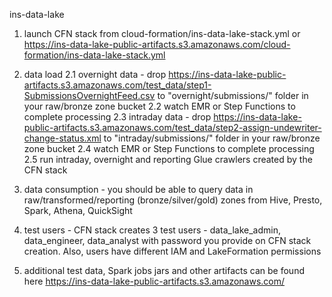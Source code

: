 ins-data-lake 

1. launch CFN stack from cloud-formation/ins-data-lake-stack.yml or https://ins-data-lake-public-artifacts.s3.amazonaws.com/cloud-formation/ins-data-lake-stack.yml

2. data load
2.1 overnight data - drop https://ins-data-lake-public-artifacts.s3.amazonaws.com/test_data/step1-SubmissionsOvernightFeed.csv to "overnight/submissions/" folder in your raw/bronze zone bucket
2.2 watch EMR or Step Functions to complete processing
2.3 intraday data - drop https://ins-data-lake-public-artifacts.s3.amazonaws.com/test_data/step2-assign-undewriter-change-status.xml to "intraday/submissions/" folder in your raw/bronze zone bucket
2.4 watch EMR or Step Functions to complete processing
2.5 run intraday, overnight and reporting Glue crawlers created by the CFN stack

3. data consumption - you should be able to query data in raw/transformed/reporting (bronze/silver/gold) zones from Hive, Presto, Spark, Athena, QuickSight
  
4. test users - CFN stack creates 3 test users - data_lake_admin, data_engineer, data_analyst with password you provide on CFN stack creation. Also, users have different IAM and LakeFormation permissions

5. additional test data, Spark jobs jars and other artifacts can be found here https://ins-data-lake-public-artifacts.s3.amazonaws.com/